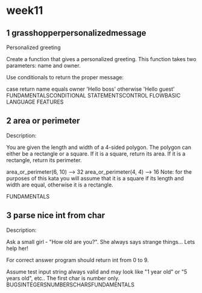 # week11
## 1 grasshopperpersonalizedmessage

Personalized greeting

Create a function that gives a personalized greeting. This function takes two parameters: name and owner.

Use conditionals to return the proper message:

case	return
name equals owner	'Hello boss'
otherwise	'Hello guest'
FUNDAMENTALSCONDITIONAL STATEMENTSCONTROL FLOWBASIC LANGUAGE FEATURES

## 2 area or perimeter
Description:

You are given the length and width of a 4-sided polygon. The polygon can either be a rectangle or a square. 
If it is a square, return its area. If it is a rectangle, return its perimeter.

area_or_perimeter(6, 10) --> 32
area_or_perimeter(4, 4) --> 16
Note: for the purposes of this kata you will assume that it is a square if its length and width are equal, otherwise it is a rectangle.

FUNDAMENTALS

## 3 parse nice int from char

Description:

Ask a small girl - "How old are you?". She always says strange things... Lets help her!

For correct answer program should return int from 0 to 9.

Assume test input string always valid and may look like "1 year old" or "5 years old", etc.. The first char is number only.
BUGSINTEGERSNUMBERSCHARSFUNDAMENTALS
